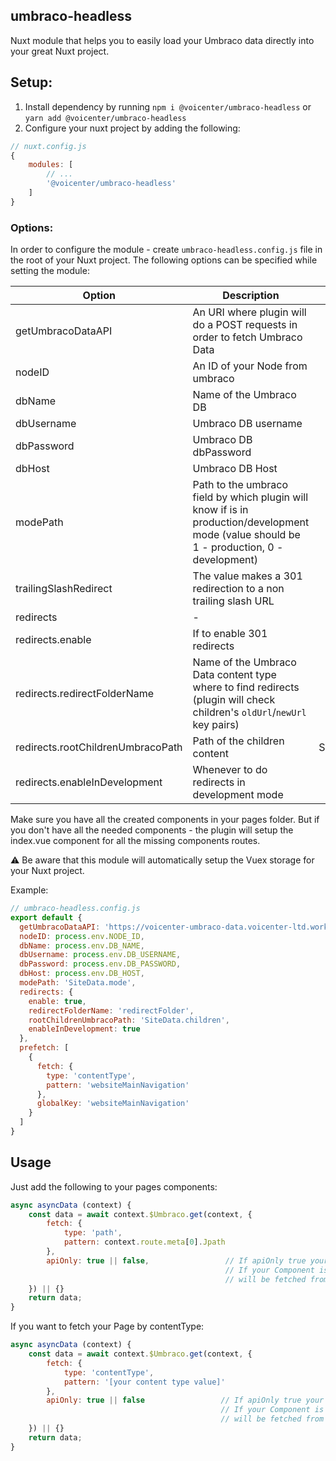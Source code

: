 ## umbraco-headless
Nuxt module that helps you to easily load your Umbraco data directly into your great Nuxt project.

## Setup:
1. Install dependency by running `npm i @voicenter/umbraco-headless` or `yarn add @voicenter/umbraco-headless`
2. Configure your nuxt project by adding the following:

```js
// nuxt.config.js
{
    modules: [
        // ...
        '@voicenter/umbraco-headless'
    ]
}
```
### Options:
In order to configure the module - create `umbraco-headless.config.js` file in the root of your Nuxt project.
The following options can be specified while setting the module:

| Option                            | Description                                                                                                                                | Default           | Required |
| --------------------------------- | ------------------------------------------------------------------------------------------------------------------------------------------ | :---------------: | :------: |
| getUmbracoDataAPI                 | An URI where plugin will do a POST requests in order to fetch Umbraco Data                                                                 | -                 | true     |
| nodeID                            | An ID of your Node from umbraco                                                                                                            | -                 | true     |
| dbName                            | Name of the Umbraco DB                                                                                                                     | -                 | true     |
| dbUsername                        | Umbraco DB username                                                                                                                        | -                 | true     |
| dbPassword                        | Umbraco DB dbPassword                                                                                                                      | -                 | true     |
| dbHost                            | Umbraco DB Host                                                                                                                            | -                 | true     |
| modePath                          | Path to the umbraco field by which plugin will know if is in production/development mode (value should be 1 - production, 0 - development) | -                 | false    |
| trailingSlashRedirect             | The value makes a 301 redirection to a non trailing slash URL                                                                              | false             | false    |
| redirects                         | -                                                                                                                                          | -                 | false    |
| redirects.enable                  | If to enable 301 redirects                                                                                                                 | false             | -        |
| redirects.redirectFolderName      | Name of the Umbraco Data content type where to find redirects (plugin will check children's `oldUrl`/`newUrl` key pairs)                   | redirectFolder    | -        |
| redirects.rootChildrenUmbracoPath | Path of the children content                                                                                                               | SiteData.children | -        |
| redirects.enableInDevelopment     | Whenever to do redirects in development mode                                                                                               | false             | -        |

Make sure you have all the created components in your pages folder. But if you don't have all the needed components - the plugin will setup the index.vue component for all the missing components routes.

:warning: Be aware that this module will automatically setup the Vuex storage for your Nuxt project.

Example:
```js
// umbraco-headless.config.js
export default {
  getUmbracoDataAPI: 'https://voicenter-umbraco-data.voicenter-ltd.workers.dev/',
  nodeID: process.env.NODE_ID,
  dbName: process.env.DB_NAME,
  dbUsername: process.env.DB_USERNAME,
  dbPassword: process.env.DB_PASSWORD,
  dbHost: process.env.DB_HOST,
  modePath: 'SiteData.mode',
  redirects: {
    enable: true,
    redirectFolderName: 'redirectFolder',
    rootChildrenUmbracoPath: 'SiteData.children',
    enableInDevelopment: true
  },
  prefetch: [
    {
      fetch: {
        type: 'contentType',
        pattern: 'websiteMainNavigation'
      },
      globalKey: 'websiteMainNavigation'
    }
  ]
}
```
## Usage
Just add the following to your pages components:
```js
async asyncData (context) {
    const data = await context.$Umbraco.get(context, {
        fetch: {
            type: 'path',
            pattern: context.route.meta[0].Jpath
        },
        apiOnly: true || false,                 // If apiOnly true your page will be fetched from api
                                                // If your Component is available in Vue store you set apiOnly false and your component
                                                // will be fetched from your Vuex store
    }) || {}
    return data;
}
```

If you want to fetch your Page by contentType:
```js
async asyncData (context) {
    const data = await context.$Umbraco.get(context, {
        fetch: {
            type: 'contentType',
            pattern: '[your content type value]'
        },
        apiOnly: true || false                 // If apiOnly true your page will be fetched from api
                                               // If your Component is available in Vue store you set apiOnly false and your component
                                               // will be fetched from your Vuex store
    }) || {}
    return data;
}
```
